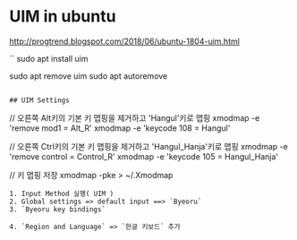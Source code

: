 # UIM in ubuntu

http://progtrend.blogspot.com/2018/06/ubuntu-1804-uim.html

``
sudo apt install uim

sudo apt remove uim
sudo apt autoremove
```

## UIM Settings
```
// 오른쪽 Alt키의 기본 키 맵핑을 제거하고 'Hangul'키로 맵핑
xmodmap -e 'remove mod1 = Alt_R'
xmodmap -e 'keycode 108 = Hangul'

// 오른쪽 Ctrl키의 기본 키 맵핑을 제거하고 'Hangul_Hanja'키로 맵핑
xmodmap -e 'remove control = Control_R'
xmodmap -e 'keycode 105 = Hangul_Hanja'

// 키 맵핑 저장
xmodmap -pke > ~/.Xmodmap
```
1. Input Method 실행( UIM )
2. Global settings => default input ==> `Byeoru`
3. `Byeoru key bindings`

4. `Region and Language` => `한글 키보드` 추가
